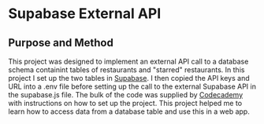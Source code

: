 # Supabase External API

## Purpose and Method

This project was designed to implement an external API call to a database schema containint tables of restaurants and "starred" restaurants. In this project I set up the two tables in [Supabase](https://supabase.com/). I then copied the API keys and URL into a .env file before setting up the call to the external Supabase API in the supabase.js file. The bulk of the code was supplied by [Codecademy](https://codecademy.com) with instructions on how to set up the project. This project helped me to learn how to access data from a database table and use this in a web app.
